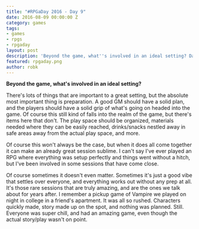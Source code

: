 ```yaml
---
title: "#RPGaDay 2016 - Day 9"
date: 2016-08-09 00:00:00 Z
category: games
tags:
- games
- rpgs
- rpgaday
layout: post
description: 'Beyond the game, what''s involved in an ideal setting? Day 9 of #RPGaDay.'
featured: rpgaday.png
author: robk
---
```


**Beyond the game, what's involved in an ideal setting?**

There's lots of things that are important to a great setting, but the absolute most important thing is preparation. A good GM should have a solid plan, and the players should have a solid grip of what's going on headed into the game. Of course this still kind of falls into the realm of the game, but there's items here that don't. The play space should be organized, materials needed where they can be easily reached, drinks/snacks nestled away in safe areas away from the actual play space, and more.

Of course this won't always be the case, but when it does all come together it can make an already great session sublime. I can't say I've ever played an RPG where everything was setup perfectly and things went without a hitch, but I've been involved in some sessions that have come close.

Of course sometimes it doesn't even matter. Sometimes it's just a good vibe that settles over everyone, and everything works out without any prep at all. It's those rare sessions that are truly amazing, and are the ones we talk about for years after. I remember a pickup game of Vampire we played on night in college in a friend's apartment. It was all so rushed. Characters quickly made, story made up on the spot, and nothing was planned. Still. Everyone was super chill, and had an amazing game, even though the actual story/play wasn't on point.
